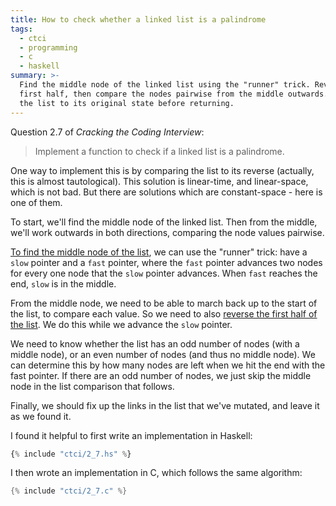 ```yaml
---
title: How to check whether a linked list is a palindrome
tags:
  - ctci
  - programming
  - c
  - haskell
summary: >-
  Find the middle node of the linked list using the "runner" trick. Reverse the
  first half, then compare the nodes pairwise from the middle outwards. Restore
  the list to its original state before returning.
---
```


Question 2.7 of _Cracking the Coding Interview_:

> Implement a function to check if a linked list is a palindrome.

One way to implement this is by comparing the list
to its reverse
(actually, this is almost tautological).
This solution is linear-time, and linear-space,
which is not bad.
But there are solutions which are constant-space -
here is one of them.

To start, we'll find the middle node of the linked list.
Then from the middle, we'll work outwards in both directions,
comparing the node values pairwise.

[To find the middle node of the list](/2020/01/15/how-to-find-the-middle-of-a-linked-list/),
we can use the "runner" trick:
have a `slow` pointer and a `fast` pointer,
where the `fast` pointer advances two nodes
for every one node that the `slow` pointer advances.
When `fast` reaches the end, `slow` is in the middle.

From the middle node,
we need to be able to march back up to the start of the list,
to compare each value.
So we need to also [reverse the first half of the list](/2020/01/14/how-to-reverse-a-linked-list/).
We do this while we advance the `slow` pointer.

We need to know whether the list has an odd number of nodes (with a middle node),
or an even number of nodes (and thus no middle node).
We can determine this by how many nodes are left when we hit the end with the fast pointer.
If there are an odd number of nodes,
we just skip the middle node in the list comparison that follows.

Finally, we should fix up the links in the list that we've mutated,
and leave it as we found it.

I found it helpful to first write an implementation in Haskell:

```haskell
{% include "ctci/2_7.hs" %}
```

I then wrote an implementation in C,
which follows the same algorithm:

```c
{% include "ctci/2_7.c" %}
```

